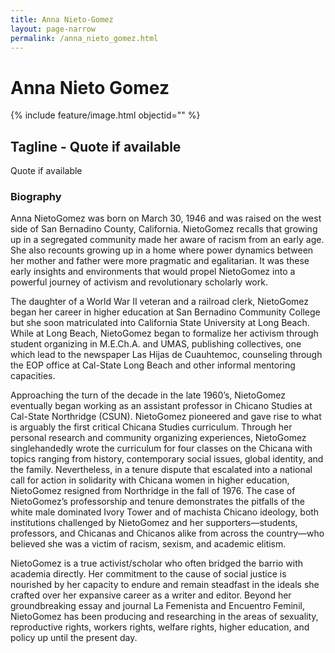 ```yaml
---
title: Anna Nieto-Gomez
layout: page-narrow
permalink: /anna_nieto_gomez.html
---
```

# Anna Nieto Gomez

{% include feature/image.html objectid="" %}

## Tagline - Quote if available 

Quote if available 

### Biography

Anna NietoGomez was born on March 30, 1946 and was raised on the west side of San Bernadino County, California. NietoGomez recalls that growing up in a segregated community made her aware of racism from an early age. She also recounts growing up in a home where power dynamics between her mother and father were more pragmatic and egalitarian. It was these early insights and environments that would propel NietoGomez into a powerful journey of activism and revolutionary scholarly work.

The daughter of a World War II veteran and a railroad clerk, NietoGomez began her career in higher education at San Bernadino Community College but she soon matriculated into California State University at Long Beach. While at Long Beach, NietoGomez began to formalize her activism through student organizing in M.E.Ch.A. and UMAS, publishing collectives, one which lead to the newspaper Las Hijas de Cuauhtemoc, counseling through the EOP office at Cal-State Long Beach and other informal mentoring capacities.

Approaching the turn of the decade in the late 1960’s, NietoGomez eventually began working as an assistant professor in Chicano Studies at Cal-State Northridge (CSUN). NietoGomez pioneered and gave rise to what is arguably the first critical Chicana Studies curriculum. Through her personal research and community organizing experiences, NietoGomez singlehandedly wrote the curriculum for four classes on the Chicana with topics ranging from history, contemporary social issues, global identity, and the family. Nevertheless, in a tenure dispute that escalated into a national call for action in solidarity with Chicana women in higher education, NietoGomez resigned from Northridge in the fall of 1976. The case of NietoGomez’s professorship and tenure demonstrates the pitfalls of the white male dominated Ivory Tower and of machista Chicano ideology, both institutions challenged by NietoGomez and her supporters—students, professors, and Chicanas and Chicanos alike from across the country—who believed she was a victim of racism, sexism, and academic elitism.

NietoGomez is a true activist/scholar who often bridged the barrio with academia directly. Her commitment to the cause of social justice is nourished by her capacity to endure and remain steadfast in the ideals she crafted over her expansive career as a writer and editor. Beyond her groundbreaking essay and journal La Femenista and Encuentro Feminil, NietoGomez has been producing and researching in the areas of sexuality, reproductive rights, workers rights, welfare rights, higher education, and policy up until the present day.
